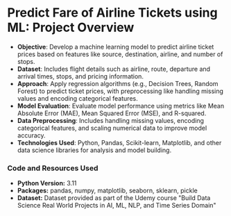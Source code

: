 # Predict Fare of Airline Tickets using ML: Project Overview
- **Objective**: Develop a machine learning model to predict airline ticket prices based on features like source, destination, airline, and number of stops.
- **Dataset**: Includes flight details such as airline, route, departure and arrival times, stops, and pricing information.
- **Approach**: Apply regression algorithms (e.g., Decision Trees, Random Forest) to predict ticket prices, with preprocessing like handling missing values and encoding categorical features.
- **Model Evaluation**: Evaluate model performance using metrics like Mean Absolute Error (MAE), Mean Squared Error (MSE), and R-squared.
- **Data Preprocessing**: Includes handling missing values, encoding categorical features, and scaling numerical data to improve model accuracy.
- **Technologies Used**: Python, Pandas, Scikit-learn, Matplotlib, and other data science libraries for analysis and model building.

 ### Code and Resources Used
 - **Python Version:** 3.11
 - **Packages:** pandas, numpy, matplotlib, seaborn, sklearn, pickle
 - **Dataset:** Dataset provided as part of the Udemy course "Build Data Science Real World Projects in AI, ML, NLP, and Time Series Domain"
 
